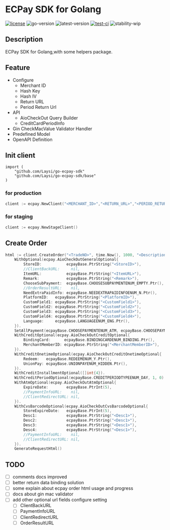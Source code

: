 # ECPay SDK for Golang
[![license](https://img.shields.io/github/license/Laysi/go-ecpay-sdk)](https://github.com/Laysi/go-ecpay-sdk/blob/master/LICENSE)
![go-version](https://img.shields.io/github/go-mod/go-version/Laysi/go-ecpay-sdk)
![latest-version](https://img.shields.io/github/v/tag/Laysi/go-ecpay-sdk?label=Latest%20Version)
[![test-ci](https://github.com/Laysi/go-ecpay-sdk/workflows/Test%20CI/badge.svg?branch=master&event=push)](https://github.com/Laysi/go-ecpay-sdk/actions?query=workflow%3A%22Test+CI%22)
![stability-wip](https://img.shields.io/badge/Stability-work_in_progress-lightgrey.svg)


## Description
ECPay SDK for Golang,with some helpers package.

## Feature
- Configure
  - Merchant ID
  - Hash Key
  - Hash IV
  - Return URL
  - Period Return Url
- API
  - AioCheckOut Query Builder
  - CreditCardPeriodInfo
- Gin CheckMacValue Validator Handler
- Predefined Model
- OpenAPI Definition

## Init client
```
import (
	"github.com/Laysi/go-ecpay-sdk"
	"github.com/Laysi/go-ecpay-sdk/base"
)
```
### for production
```go
client := ecpay.NewClient("<MERCHANT_ID>","<RETURN_URL>","<PERIOD_RETURN_URL>","<HASH_KEY>","<HASH_IV>")
```
### for staging
```go
client := ecpay.NewStageClient()
```
## Create Order

```go
html := client.CreateOrder("<TradeNO>", time.Now(), 1000, "<Description>", []string{"<ItemName1>","<ItemName2>"}).
    WithOptional(ecpay.AioCheckOutGeneralOptional{
        StoreID:           ecpayBase.PtrString("<StoreID>"),
        //ClientBackURL:     nil,
        ItemURL:           ecpayBase.PtrString("<ItemURL>"),
        Remark:            ecpayBase.PtrString("<Remark>"),
        ChooseSubPayment:  ecpayBase.CHOOSESUBPAYMENTENUM_EMPTY.Ptr(),
        //OrderResultURL:    nil,
        NeedExtraPaidInfo: ecpayBase.NEEDEXTRAPAIDINFOENUM_N.Ptr(),
        PlatformID:   ecpayBase.PtrString("<PlatformID>"),
        CustomField1: ecpayBase.PtrString("<CustomField1>"),
        CustomField2: ecpayBase.PtrString("<CustomField2>"),
        CustomField3: ecpayBase.PtrString("<CustomField3>"),
        CustomField4: ecpayBase.PtrString("<CustomField4>"),
        Language:     ecpayBase.LANGUAGEENUM_ENG.Ptr(),
    }).
    SetAllPayment(ecpayBase.CHOOSEPAYMENTENUM_ATM, ecpayBase.CHOOSEPAYMENTENUM_CREDIT).
    WithCreditOptional(ecpay.AioCheckOutCreditOptional{
        BindingCard:      ecpayBase.BINDINGCARDENUM_BINDING.Ptr(),
        MerchantMemberID: ecpayBase.PtrString("<MerchantMemberID>"),
    }).
    WithCreditOnetimeOptional(ecpay.AioCheckOutCreditOnetimeOptional{
        Redeem:   ecpayBase.REDEEMENUM_Y.Ptr(),
        UnionPay: ecpayBase.UNIONPAYENUM_HIDDEN.Ptr(),
    }).
    WithCreditInstallmentOptional([]int{4}).
    WithCreditPeriodOptional(ecpayBase.CREDITPERIODTYPEENUM_DAY, 1, 0).
    WithAtmOptional(ecpay.AioCheckOutAtmOptional{
        ExpireDate:        ecpayBase.PtrInt(5),
        //PaymentInfoURL:    nil,
        //ClientRedirectURL: nil,
    }).
    WithCvsBarcodeOptional(ecpay.AioCheckOutCvsBarcodeOptional{
        StoreExpireDate:   ecpayBase.PtrInt(5),
        Desc1:             ecpayBase.PtrString("<Desc1>"),
        Desc2:             ecpayBase.PtrString("<Desc1>"),
        Desc3:             ecpayBase.PtrString("<Desc1>"),
        Desc4:             ecpayBase.PtrString("<Desc1>"),
        //PaymentInfoURL:    nil,
        //ClientRedirectURL: nil,
    }).
    GenerateRequestHtml()
```

## TODO
- [ ] comments docs improved
- [ ] better return data binding solution
- [ ] some explain about ecpay order html usage and progress
- [ ] docs about gin mac validator 
- [ ] add other optional url fields configure setting
  - [ ] ClientBackURL
  - [ ] PaymentInfoURL
  - [ ] ClientRedirectURL
  - [ ] OrderResultURL